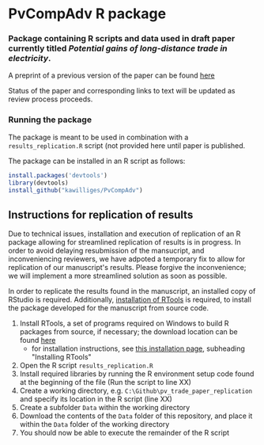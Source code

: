 # PvCompAdv R package
### Package containing R scripts and data used in draft paper currently titled *Potential gains of long-distance trade in electricity*.

A preprint of a previous version of the paper can be found [here](https://ui.adsabs.harvard.edu/abs/2022arXiv220501436L/abstract)

Status of the paper and corresponding links to text will be updated as review process proceeds.

### Running the package
The package is meant to be used in combination with a `results_replication.R` script (not provided here until paper is published.

The package can be installed in an R script as follows: 
```R
install.packages('devtools')
library(devtools)
install_github("kawilliges/PvCompAdv")
```

## Instructions for replication of results
Due to technical issues, installation and execution of replication of an R package allowing for streamlined replication of results is in progress. In order to avoid delaying resubmission of the mansucript, and inconveniencing reviewers, we have adpoted a temporary fix to allow for replication of our manuscript's results. Please forgive the inconvenience; we will implement a more streamlined solution as soon as possible. 

In order to replicate the results found in the manuscript, an installed copy of RStudio is required. Additionally, [installation of RTools](https://cran.r-project.org/bin/windows/Rtools/rtools42/rtools.html) is required, to install the package developed for the manuscript from source code.

1. Install RTools, a set of programs required on Windows to build R packages from source, if necessary; the download location can be found [here](https://cran.r-project.org/bin/windows/Rtools/rtools42/rtools.htlm)
  	* for installation instructions, see [this installation page](https://ohdsi.github.io/Hades/rSetup.html), subheading "Installing RTools"
2. Open the R script `results_replication.R`
3. Install required libraries by running the R environment setup code found at the beginning of the file (Run the script to line XX)
4. Create a working directory, e.g. `C:\Github\pv_trade_paper_replication` and specify its location in the R script (line XX)
5. Create a subfolder `Data` within the working directory 
6. Download the contents of the `Data` folder of this repository, and place it within the `Data` folder of the working directory
7. You should now be able to execute the remainder of the R script